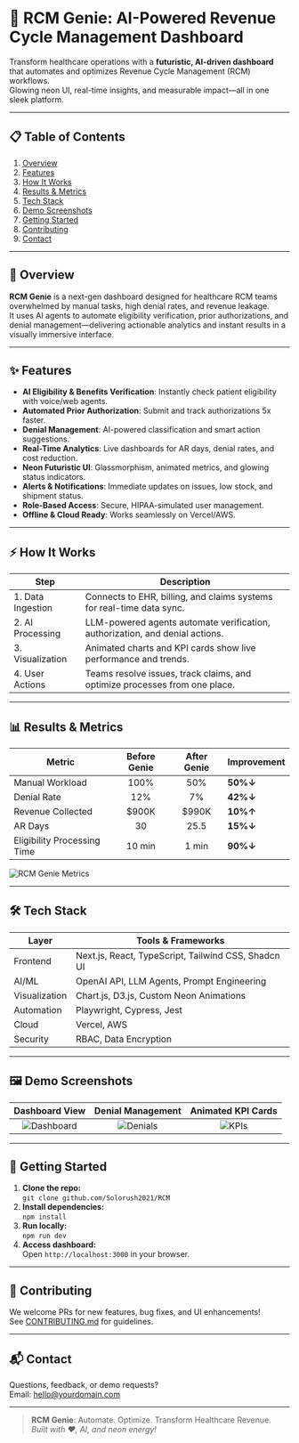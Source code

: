 # 🚀 RCM Genie: AI-Powered Revenue Cycle Management Dashboard

Transform healthcare operations with a **futuristic, AI-driven dashboard** that automates and optimizes Revenue Cycle Management (RCM) workflows.  
Glowing neon UI, real-time insights, and measurable impact—all in one sleek platform.

---

## 📋 Table of Contents

1. [Overview](#overview)
2. [Features](#features)
3. [How It Works](#how-it-works)
4. [Results & Metrics](#results--metrics)
5. [Tech Stack](#tech-stack)
6. [Demo Screenshots](#demo-screenshots)
7. [Getting Started](#getting-started)
8. [Contributing](#contributing)
9. [Contact](#contact)

---

## 📝 Overview

**RCM Genie** is a next-gen dashboard designed for healthcare RCM teams overwhelmed by manual tasks, high denial rates, and revenue leakage.  
It uses AI agents to automate eligibility verification, prior authorizations, and denial management—delivering actionable analytics and instant results in a visually immersive interface.

---

## ✨ Features

- **AI Eligibility & Benefits Verification**: Instantly check patient eligibility with voice/web agents.
- **Automated Prior Authorization**: Submit and track authorizations 5x faster.
- **Denial Management**: AI-powered classification and smart action suggestions.
- **Real-Time Analytics**: Live dashboards for AR days, denial rates, and cost reduction.
- **Neon Futuristic UI**: Glassmorphism, animated metrics, and glowing status indicators.
- **Alerts & Notifications**: Immediate updates on issues, low stock, and shipment status.
- **Role-Based Access**: Secure, HIPAA-simulated user management.
- **Offline & Cloud Ready**: Works seamlessly on Vercel/AWS.

---

## ⚡ How It Works

| Step                | Description                                                                 |
|---------------------|-----------------------------------------------------------------------------|
| 1. Data Ingestion   | Connects to EHR, billing, and claims systems for real-time data sync.        |
| 2. AI Processing    | LLM-powered agents automate verification, authorization, and denial actions. |
| 3. Visualization    | Animated charts and KPI cards show live performance and trends.              |
| 4. User Actions     | Teams resolve issues, track claims, and optimize processes from one place.   |

---

## 📊 Results & Metrics

| Metric                        | Before Genie | After Genie | Improvement      |
|-------------------------------|:-----------:|:-----------:|:----------------|
| Manual Workload               | 100%        | 50%         | **50%↓**        |
| Denial Rate                   | 12%         | 7%          | **42%↓**        |
| Revenue Collected             | $900K       | $990K       | **10%↑**        |
| AR Days                       | 30          | 25.5        | **15%↓**        |
| Eligibility Processing Time   | 10 min      | 1 min       | **90%↓**        |

![RCM Genie Metrics](https://dummyimage.com/600x200/0d1117/00e0ff&text=Animated+Dashboard+Metrics)

---

## 🛠️ Tech Stack

| Layer        | Tools & Frameworks                                      |
|--------------|--------------------------------------------------------|
| Frontend     | Next.js, React, TypeScript, Tailwind CSS, Shadcn UI    |
| AI/ML        | OpenAI API, LLM Agents, Prompt Engineering             |
| Visualization| Chart.js, D3.js, Custom Neon Animations                |
| Automation   | Playwright, Cypress, Jest                              |
| Cloud        | Vercel, AWS                                            |
| Security     | RBAC, Data Encryption                                  |

---

## 🖼️ Demo Screenshots

| Dashboard View | Denial Management | Animated KPI Cards |
|:--------------:|:-----------------:|:------------------:|
| ![Dashboard](https://dummyimage.com/300x180/232946/00e0ff&text=Dashboard) | ![Denials](https://dummyimage.com/300x180/232946/a259ff&text=Denial+AI) | ![KPIs](https://dummyimage.com/300x180/232946/00ffb8&text=KPIs) |

---

## 🚀 Getting Started

1. **Clone the repo:**  
   `git clone github.com/Solorush2021/RCM`
2. **Install dependencies:**  
   `npm install`
3. **Run locally:**  
   `npm run dev`
4. **Access dashboard:**  
   Open `http://localhost:3000` in your browser.

---

## 🤝 Contributing

We welcome PRs for new features, bug fixes, and UI enhancements!  
See [CONTRIBUTING.md](CONTRIBUTING.md) for guidelines.

---

## 📬 Contact

Questions, feedback, or demo requests?  
Email: [hello@yourdomain.com](mailto:hello@yourdomain.com)

---

> **RCM Genie**: Automate. Optimize. Transform Healthcare Revenue.  
> _Built with ❤️, AI, and neon energy!_
